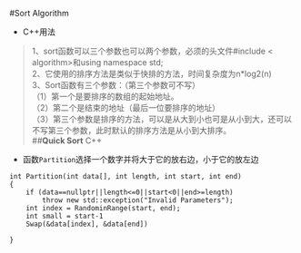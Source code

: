 #Sort Algorithm
+ C++用法
>1、sort函数可以三个参数也可以两个参数，必须的头文件#include < algorithm>和using namespace std;  
2、它使用的排序方法是类似于快排的方法，时间复杂度为n*log2(n)  
3、Sort函数有三个参数：（第三个参数可不写）  
（1）第一个是要排序的数组的起始地址。  
（2）第二个是结束的地址（最后一位要排序的地址）  
（3）第三个参数是排序的方法，可以是从大到小也可是从小到大，还可以不写第三个参数，此时默认的排序方法是从小到大排序。  
##**Quick Sort** C++
*  函数`Partition`选择一个数字并将大于它的放右边，小于它的放左边 
```
int Partition(int data[], int length, int start, int end)
{
    if (data==nullptr||length<=0||start<0||end>=length)
        throw new std::exception("Invalid Parameters");
    int index = RandominRange(start, end);
    int small = start-1
    Swap(&data[index], &data[end])
    
}
```
